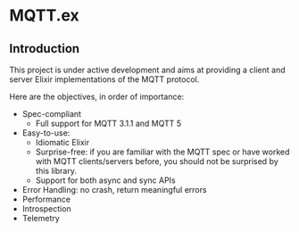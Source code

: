 # MQTT.ex

## Introduction

This project is under active development and aims at providing a client and
server Elixir implementations of the MQTT protocol.

Here are the objectives, in order of importance:
- Spec-compliant
  - Full support for MQTT 3.1.1 and MQTT 5
- Easy-to-use:
    - Idiomatic Elixir
    - Surprise-free: if you are familiar with the MQTT spec or have worked with MQTT clients/servers before, you should not be surprised by this library.
    - Support for both async and sync APIs
- Error Handling: no crash, return meaningful errors
- Performance
- Introspection
- Telemetry
